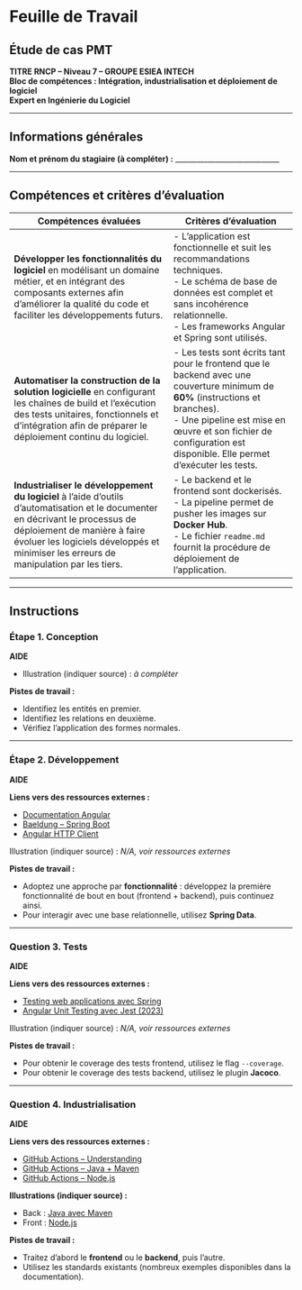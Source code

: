 # Feuille de Travail  
## Étude de cas PMT  

**TITRE RNCP – Niveau 7 – GROUPE ESIEA INTECH**  
**Bloc de compétences : Intégration, industrialisation et déploiement de logiciel**  
**Expert en Ingénierie du Logiciel**  

---

## Informations générales  

**Nom et prénom du stagiaire (à compléter) :** _____________________________  

---

## Compétences et critères d’évaluation  

| Compétences évaluées | Critères d’évaluation |
|-----------------------|-----------------------|
| **Développer les fonctionnalités du logiciel** en modélisant un domaine métier, et en intégrant des composants externes afin d’améliorer la qualité du code et faciliter les développements futurs. | - L’application est fonctionnelle et suit les recommandations techniques.<br>- Le schéma de base de données est complet et sans incohérence relationnelle.<br>- Les frameworks Angular et Spring sont utilisés. |
| **Automatiser la construction de la solution logicielle** en configurant les chaînes de build et l’exécution des tests unitaires, fonctionnels et d’intégration afin de préparer le déploiement continu du logiciel. | - Les tests sont écrits tant pour le frontend que le backend avec une couverture minimum de **60%** (instructions et branches).<br>- Une pipeline est mise en œuvre et son fichier de configuration est disponible. Elle permet d’exécuter les tests. |
| **Industrialiser le développement du logiciel** à l’aide d’outils d’automatisation et le documenter en décrivant le processus de déploiement de manière à faire évoluer les logiciels développés et minimiser les erreurs de manipulation par les tiers. | - Le backend et le frontend sont dockerisés.<br>- La pipeline permet de pusher les images sur **Docker Hub**.<br>- Le fichier `readme.md` fournit la procédure de déploiement de l’application. |

---

## Instructions  

### Étape 1. Conception  

**AIDE**  

- Illustration (indiquer source) : *à compléter*  

**Pistes de travail :**  
- Identifiez les entités en premier.  
- Identifiez les relations en deuxième.  
- Vérifiez l’application des formes normales.  

---

### Étape 2. Développement  

**AIDE**  

**Liens vers des ressources externes :**  
- [Documentation Angular](https://angular.io/docs)  
- [Baeldung – Spring Boot](https://www.baeldung.com/spring-boot)  
- [Angular HTTP Client](https://angular.fr/http/client.html)  

Illustration (indiquer source) : *N/A, voir ressources externes*  

**Pistes de travail :**  
- Adoptez une approche par **fonctionnalité** : développez la première fonctionnalité de bout en bout (frontend + backend), puis continuez ainsi.  
- Pour interagir avec une base relationnelle, utilisez **Spring Data**.  

---

### Question 3. Tests  

**AIDE**  

**Liens vers des ressources externes :**  
- [Testing web applications avec Spring](https://spring.io/guides/gs/testing-web)  
- [Angular Unit Testing avec Jest (2023)](https://medium.com/@megha.d.parmar2018/angular-unit-testing-with-jest-2023-2676faa2e564)  

Illustration (indiquer source) : *N/A, voir ressources externes*  

**Pistes de travail :**  
- Pour obtenir le coverage des tests frontend, utilisez le flag `--coverage`.  
- Pour obtenir le coverage des tests backend, utilisez le plugin **Jacoco**.  

---

### Question 4. Industrialisation  

**AIDE**  

**Liens vers des ressources externes :**  
- [GitHub Actions – Understanding](https://docs.github.com/en/actions/learn-github-actions/understanding-github-actions)  
- [GitHub Actions – Java + Maven](https://docs.github.com/en/actions/automating-builds-and-tests/building-and-testing-java-with-maven)  
- [GitHub Actions – Node.js](https://docs.github.com/en/actions/automating-builds-and-tests/building-and-testing-nodejs)  

**Illustrations (indiquer source) :**  
- Back : [Java avec Maven](https://docs.github.com/en/actions/automating-builds-and-tests/building-and-testing-java-with-maven)  
- Front : [Node.js](https://docs.github.com/en/actions/automating-builds-and-tests/building-and-testing-nodejs)  

**Pistes de travail :**  
- Traitez d’abord le **frontend** ou le **backend**, puis l’autre.  
- Utilisez les standards existants (nombreux exemples disponibles dans la documentation).  
